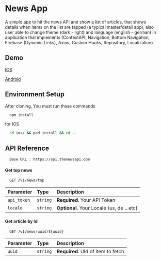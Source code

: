 # News App

A simple app to hit the news API and show a list of articles, that shows details when items on the list are tapped (a typical master/detail app), also user able to change theme (dark - light) and language (english - german) in application that implements (ContextAPI, Navigation, Bottom Navigation, Firebase (Dynamic Links), Axios, Custom Hooks, Repository, Localization).

## Demo

[IOS](https://drive.google.com/file/d/1th4nKi6wYVo_fMYxyPsZKmEkCtKAZO-6/view?usp=sharing)

[Android](https://drive.google.com/file/d/1nRQruNNWkeUb77WIbub74lPBttrIc7yg/view?usp=sharing)

## Environment Setup

After cloning, You must run these commands

```bash
  npm install
```

for IOS

```bash
  cd ios/ && pod install && cd ..
```

## API Reference

```https
  Base URL : https://api.thenewsapi.com
```

#### Get top news

```https
  GET /v1/news/top
```

| Parameter   | Type     | Description                               |
| :---------- | :------- | :---------------------------------------- |
| `api_token` | `string` | **Required**. Your API Token              |
| `locale`    | `string` | **Optional**. Your Locale (us, de ...etc) |

#### Get article by Id

```http
  GET /v1/news/uuid/${uuid}
```

| Parameter | Type     | Description                        |
| :-------- | :------- | :--------------------------------- |
| `uuid`    | `string` | **Required**. UId of item to fetch |
